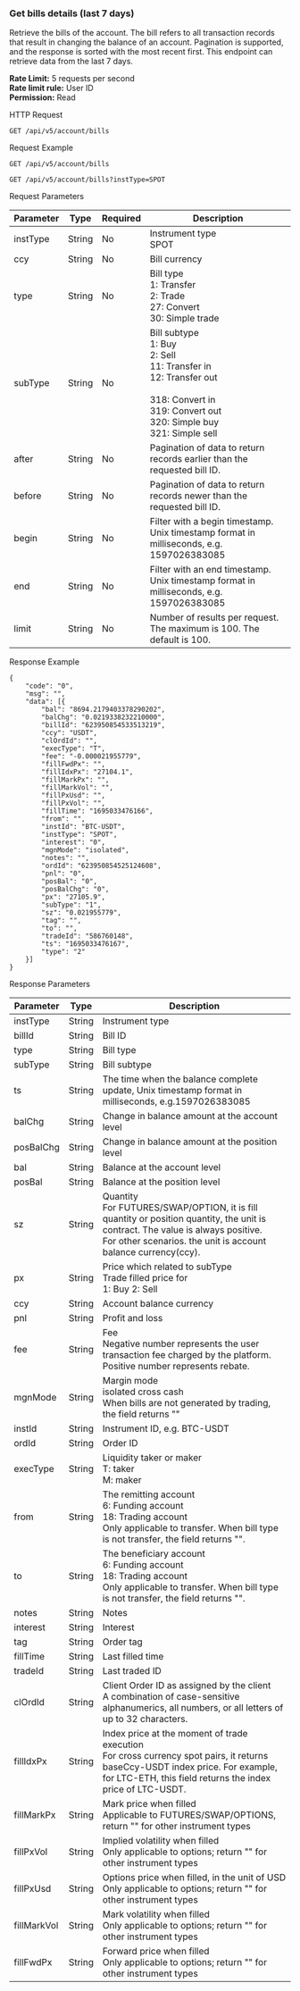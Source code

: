 ### Get bills details (last 7 days)

Retrieve the bills of the account. The bill refers to all transaction records that result in changing the balance of an account. Pagination is supported, and the response is sorted with the most recent first. This endpoint can retrieve data from the last 7 days.

**Rate Limit:** 5 requests per second  
**Rate limit rule:** User ID  
**Permission:** Read

HTTP Request
```
GET /api/v5/account/bills
```

Request Example

```
GET /api/v5/account/bills

GET /api/v5/account/bills?instType=SPOT
```

Request Parameters

| Parameter | Type | Required | Description |
|-----------|------|----------|-------------|
| instType | String | No | Instrument type<br>SPOT |
| ccy | String | No | Bill currency |
| type | String | No | Bill type<br>1: Transfer<br>2: Trade<br>27: Convert<br>30: Simple trade |
| subType | String | No | Bill subtype<br>1: Buy<br>2: Sell<br>11: Transfer in<br>12: Transfer out<br><br>318: Convert in<br>319: Convert out<br>320: Simple buy<br>321: Simple sell |
| after | String | No | Pagination of data to return records earlier than the requested bill ID. |
| before | String | No | Pagination of data to return records newer than the requested bill ID. |
| begin | String | No | Filter with a begin timestamp. Unix timestamp format in milliseconds, e.g. 1597026383085 |
| end | String | No | Filter with an end timestamp. Unix timestamp format in milliseconds, e.g. 1597026383085 |
| limit | String | No | Number of results per request. The maximum is 100. The default is 100. |

Response Example

```
{
    "code": "0",
    "msg": "",
    "data": [{
        "bal": "8694.2179403378290202",
        "balChg": "0.0219338232210000",
        "billId": "623950854533513219",
        "ccy": "USDT",
        "clOrdId": "",
        "execType": "T",
        "fee": "-0.000021955779",
        "fillFwdPx": "",
        "fillIdxPx": "27104.1",
        "fillMarkPx": "",
        "fillMarkVol": "",
        "fillPxUsd": "",
        "fillPxVol": "",
        "fillTime": "1695033476166",
        "from": "",
        "instId": "BTC-USDT",
        "instType": "SPOT",
        "interest": "0",
        "mgnMode": "isolated",
        "notes": "",
        "ordId": "623950854525124608",
        "pnl": "0",
        "posBal": "0",
        "posBalChg": "0",
        "px": "27105.9",
        "subType": "1",
        "sz": "0.021955779",
        "tag": "",
        "to": "",
        "tradeId": "586760148",
        "ts": "1695033476167",
        "type": "2"
    }]
} 
```

Response Parameters

| Parameter | Type | Description |
|-----------|------|-------------|
| instType | String | Instrument type |
| billId | String | Bill ID |
| type | String | Bill type |
| subType | String | Bill subtype |
| ts | String | The time when the balance complete update, Unix timestamp format in milliseconds, e.g.1597026383085 |
| balChg | String | Change in balance amount at the account level |
| posBalChg | String | Change in balance amount at the position level |
| bal | String | Balance at the account level |
| posBal | String | Balance at the position level |
| sz | String | Quantity<br>For FUTURES/SWAP/OPTION, it is fill quantity or position quantity, the unit is contract. The value is always positive.<br>For other scenarios. the unit is account balance currency(ccy). |
| px | String | Price which related to subType<br>Trade filled price for<br>1: Buy 2: Sell |
| ccy | String | Account balance currency |
| pnl | String | Profit and loss |
| fee | String | Fee<br>Negative number represents the user transaction fee charged by the platform.<br>Positive number represents rebate. |
| mgnMode | String | Margin mode<br>isolated cross cash<br>When bills are not generated by trading, the field returns "" |
| instId | String | Instrument ID, e.g. BTC-USDT |
| ordId | String | Order ID |
| execType | String | Liquidity taker or maker<br>T: taker<br>M: maker |
| from | String | The remitting account<br>6: Funding account<br>18: Trading account<br>Only applicable to transfer. When bill type is not transfer, the field returns "". |
| to | String | The beneficiary account<br>6: Funding account<br>18: Trading account<br>Only applicable to transfer. When bill type is not transfer, the field returns "". |
| notes | String | Notes |
| interest | String | Interest |
| tag | String | Order tag |
| fillTime | String | Last filled time |
| tradeId | String | Last traded ID |
| clOrdId | String | Client Order ID as assigned by the client<br>A combination of case-sensitive alphanumerics, all numbers, or all letters of up to 32 characters. |
| fillIdxPx | String | Index price at the moment of trade execution<br>For cross currency spot pairs, it returns baseCcy-USDT index price. For example, for LTC-ETH, this field returns the index price of LTC-USDT. |
| fillMarkPx | String | Mark price when filled<br>Applicable to FUTURES/SWAP/OPTIONS, return "" for other instrument types |
| fillPxVol | String | Implied volatility when filled<br>Only applicable to options; return "" for other instrument types |
| fillPxUsd | String | Options price when filled, in the unit of USD<br>Only applicable to options; return "" for other instrument types |
| fillMarkVol | String | Mark volatility when filled<br>Only applicable to options; return "" for other instrument types |
| fillFwdPx | String | Forward price when filled<br>Only applicable to options; return "" for other instrument types |
